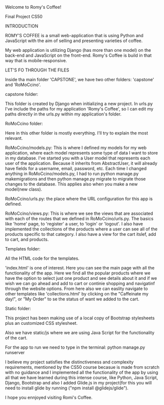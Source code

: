 Welcome to Romy's Coffee!

Final Project CS50

INTRODUCTION

ROMY'S COFFEE is a small web-application that is using Python and JavaScript with the aim of selling and presenting varieties of coffee.

My web application is utilizing Django (has more than one model) on the back-end and JavaScript on the front-end.
Romy's Coffee is build in that way that is mobile-responsive.

LET'S FO THROUGH THE FILES

Inside tha main folder 'CAPSTONE', we have two other folders: 'capstone' and 'RoMoCcino'.

capstone folder:

This folder is created by Django when initializing a new project. In urls.py I've include the paths for my application 'Romy's Coffee', so I can edit my paths directly in the urls.py within my application's folder.

RoMoCcino folder:

Here in this other folder is mostly everything. I'll try to explain the most relevant.

RoMoCcino/models.py: This is where I defined my models for my web application, where each model represents some type of data I want to store in my database. I’ve started you with a User model that represents each user of the application. Because it inherits from AbstractUser, it will already have fields for a username, email, password, etc. Each time I changed anything in RoMoCcino/models.py, I had to run python manage.py makemigrations and then python manage.py migrate to migrate those changes to the database. This applies also when you make a new model(new class).

RoMoCcino/urls.py: the place where the URL configuration for this app is defined.

RoMoCcino/views.py: This is where we see the views that are associated with each of the routes that we defined in RoMoCcino/urls.py. The basics like 'home' page, to 'register' a user, to 'login' or 'logout'. I also have implemented the collections of the products where a user can see all of the products specific to that category. I also have a view for the cart itslef, add to cart, and products.

Templates folder:

All the HTML code for the templates.

'index.html' is one of interest. Here you can see the main page with all the functionality of the app. Here we find all the popular products where we have the option to select just one product and see details about it and if we wish we can go ahead and add to cart or continie shopping and navigatinf through the website options. From here also we can easlity navigate to other templates like 'collections.html' by clicking on the "Caffeinate my day!", or "My Order" to se the status of want we added to the cart.

Static folder:

This project has been making use of a local copy of Bootstrap stylesheets plus an customized CSS stylesheet.

Also we have static/js where we are using Java Script for the functionality of the cart.

For the app to run we need to type in the terminal: python manage.py runserver

I believe my project satisfies the distinctiveness and complexity requirements, mentioned by the CS50 course becasue is made from scratch with no guidance and I implemented all the functionality of the app by using all that we have learned during this intense course, like Python, Java Script, Django, Bootstrap and also I added Glide.js in my project(for this you will need to install glide by running ("npm install @glidejs/glide").

I hope you ennjoyed visiting Romi's Coffee.
